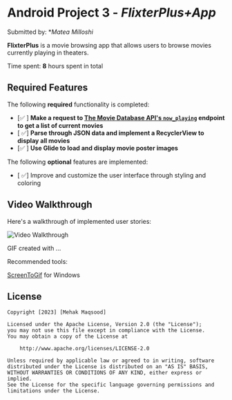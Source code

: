 # Android Project 3 - *FlixterPlus+App*

Submitted by: **Matea Milloshi*

**FlixterPlus** is a movie browsing app that allows users to browse movies currently playing in theaters.

Time spent: **8** hours spent in total

## Required Features

The following **required** functionality is completed:

- [✅ ] **Make a request to [The Movie Database API's `now_playing`](https://developers.themoviedb.org/3/movies/get-now-playing) endpoint to get a list of current movies**
- [ ✅] **Parse through JSON data and implement a RecyclerView to display all movies**
- [✅ ] **Use Glide to load and display movie poster images**

The following **optional** features are implemented:

- [ ✅] Improve and customize the user interface through styling and coloring


## Video Walkthrough

Here's a walkthrough of implemented user stories:

<img src='' title='Video Walkthrough' width='' alt='Video Walkthrough' />

<!-- Replace this with whatever GIF tool you used! -->
GIF created with ...  

 Recommended tools:

[ScreenToGif](https://www.screentogif.com/) for Windows


## License

    Copyright [2023] [Mehak Maqsood]

    Licensed under the Apache License, Version 2.0 (the "License");
    you may not use this file except in compliance with the License.
    You may obtain a copy of the License at

        http://www.apache.org/licenses/LICENSE-2.0

    Unless required by applicable law or agreed to in writing, software
    distributed under the License is distributed on an "AS IS" BASIS,
    WITHOUT WARRANTIES OR CONDITIONS OF ANY KIND, either express or implied.
    See the License for the specific language governing permissions and
    limitations under the License.

